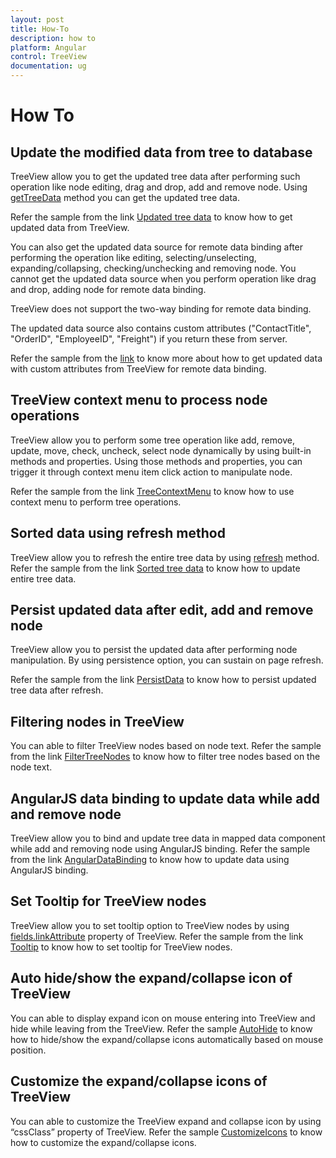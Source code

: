```yaml
---
layout: post
title: How-To
description: how to
platform: Angular
control: TreeView
documentation: ug
---
```



# How To

## Update the modified data from tree to database

TreeView allow you to get the updated tree data after performing such operation like node editing, drag and drop, add and remove node. Using [getTreeData](http://help.syncfusion.com/api/js/ejtreeview#methods:gettreedata) method you can get the updated tree data. 

Refer the sample from the link [Updated tree data](https://plnkr.co/edit/B4KNop88EgajmNvwmgpn?p=preview) to know how to get updated data from TreeView.

You can also get the updated data source for remote data binding after performing the operation like editing, selecting/unselecting, expanding/collapsing, checking/unchecking and removing node. You cannot get the updated data source when you perform operation like drag and drop, adding node for remote data binding.

TreeView does not support the two-way binding for remote data binding.

The updated data source also contains custom attributes ("ContactTitle", "OrderID", "EmployeeID", "Freight") if you return these from server.

Refer the sample from the [link](http://www.syncfusion.com/downloads/support/directtrac/general/ze/angular2-seeds1823109139) to know more about how to get updated data with custom attributes from TreeView for remote data binding.

## TreeView context menu to process node operations

TreeView allow you to perform some tree operation like add, remove, update, move, check, uncheck, select node dynamically by using built-in methods and properties. Using those methods and properties, you can trigger it through context menu item click action to manipulate node. 

Refer the sample from the link [TreeContextMenu](https://plnkr.co/edit/tDJ9XfzpxVctYZaa7faW?p=preview) to know how to use context menu to perform tree operations. 

## Sorted data using refresh method

TreeView allow you to refresh the entire tree data by using [refresh](http://help.syncfusion.com/api/js/ejtreeview#methods:refresh) method. Refer the sample from the link [Sorted tree data](https://plnkr.co/edit/Z3FIfDuCtdyjqC3C1LvR?p=preview) to know how to update entire tree data.

## Persist updated data after edit, add and remove node

TreeView allow you to persist the updated data after performing node manipulation. By using persistence option, you can sustain on page refresh.

Refer the sample from the link [PersistData](https://plnkr.co/edit/im7rElfoOawRkyvy8hqi?p=preview) to know how to persist updated tree data after refresh.

## Filtering nodes in TreeView

You can able to filter TreeView nodes based on node text. Refer the sample from the link [FilterTreeNodes](https://plnkr.co/edit/ns1FHVofoLSrHTw6L3YJ?p=preview) to know how to filter tree nodes based on the node text.

## AngularJS data binding to update data while add and remove node

TreeView allow you to bind and update tree data in mapped data component while add and removing node using AngularJS binding. Refer the sample from the link [AngularDataBinding](http://jsplayground.syncfusion.com/vcxy2cke#) to know how to update data using AngularJS binding.

## Set Tooltip for TreeView nodes

TreeView allow you to set tooltip option to TreeView nodes by using [fields.linkAttribute](http://help.syncfusion.com/api/js/ejtreeview#members:fields-linkattribute) property of TreeView. Refer the sample from the link [Tooltip](https://plnkr.co/edit/mqpgWIoAhzUoVxA0rrGe?p=preview) to know how to set tooltip for TreeView nodes.

## Auto hide/show the expand/collapse icon of TreeView

You can able to display expand icon on mouse entering into TreeView and hide while leaving from the TreeView. Refer the sample [AutoHide](https://plnkr.co/edit/fA0SDg6Yh20tqPePEDrL?p=preview) to know how to hide/show the expand/collapse icons automatically based on mouse position.

## Customize the expand/collapse icons of TreeView

You can able to customize the TreeView expand and collapse icon by using “cssClass” property of TreeView. Refer the sample [CustomizeIcons](https://plnkr.co/edit/N4Of4qsmCqVNFOksyCmi?p=preview) to know how to customize the expand/collapse icons.

